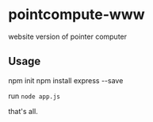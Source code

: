 # pointcompute-www
website version of pointer computer

## Usage
npm init
npm install express --save

run `node app.js`

that's all.
